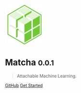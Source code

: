 ![logo](media/img/matcha130.png)

# Matcha <small>0.0.1</small>
> Attachable Machine Learning.


[GitHub](https://github.com/matcha-ai/)
[Get Started](#matcha)

